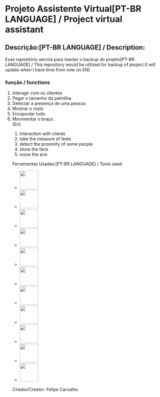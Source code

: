 <html>
<header>
<link rel="stylesheet" href="https://cdn.jsdlivr.net/gh/devicons/devicon@v2.15.1/devicon.min.css">
<link href="./README.css" rel="stylesheet" type="text/css">
</header>

<h1 id="titulo" font-size="24px" font-align="center"> Projeto Assistente Virtual[PT-BR LANGUAGE] / Project virtual assistant </h1>

<h2 id="corpo" font-size="22px" font-align="justify"> Descrição:[PT-BR LANGUAGE] / Description:</h2>

<body id="informacao">

<p id="descricao"> Esse repósitório servirá para manter o backup do projeto[PT-BR LANGUAGE] / This repository would be utilized for backup of project [I will update when I have time from now on EN] </p>

<p id="funcoes"> <h3>função / functions</h3>
<ol><li>Interagir com os clientes</li>
<li>Pegar o tamanho da palmilha</li>
<li>Detectar a presença de uma pessoa</li>
<li>Mostrar o rosto</li>
<li>Encapsular tudo</li>
<li>Movimentar o braço.</li>
</lo>
[En]
<ol>
<li>Interaction with clients</li>
<li>take the measure of feets</li>
<li>detect the proximity of some people</li>
<li>show the face</li>
<li>move the arm</li>
</ol>
</p>
<p id="lista"> Ferramentas Usadas:[PT-BR LANGUAGE] / Tools used

<ul>
<li><img src="https://cdn.jsdelivr.net/gh/devicons/devicon/icons/bitbucket/bitbucket-original.svg" width="60" height="60" /></li>
<li><img src="https://cdn.jsdelivr.net/gh/devicons/devicon/icons/arduino/arduino-original.svg" width="60" height="60" /></li>
<li><img src="https://cdn.jsdelivr.net/gh/devicons/devicon/icons/confluence/confluence-original.svg" width="60" height="60" /></li>
<li><img src="https://cdn.jsdelivr.net/gh/devicons/devicon/icons/git/git-original.svg" width="60" height="60" /></li>
<li><img src="https://cdn.jsdelivr.net/gh/devicons/devicon/icons/github/github-original.svg" width="60" height="60" /></li>
<li><img src="https://cdn.jsdelivr.net/gh/devicons/devicon/icons/jira/jira-original.svg" width="60" height="60" /></li>
<li><img src="https://cdn.jsdelivr.net/gh/devicons/devicon/icons/jupyter/jupyter-original.svg" width="60" height="60" /></li>
<li><img src="https://cdn.jsdelivr.net/gh/devicons/devicon/icons/numpy/numpy-original.svg" width="60" height="60" /></li>
<li><img src="https://cdn.jsdelivr.net/gh/devicons/devicon/icons/pandas/pandas-original.svg" width="60" height="60" /></li>
<li><img src="https://cdn.jsdelivr.net/gh/devicons/devicon/icons/python/python-original.svg" width="60" height="60" /></li>
<li><img src="https://cdn.jsdelivr.net/gh/devicons/devicon/icons/raspberrypi/raspberrypi-original.svg" width="60" height="60" /></li>
</ul>
</p>
<p id="author"> Criador/Creator: Felipe Carvalho </p>
</body>
</html>

